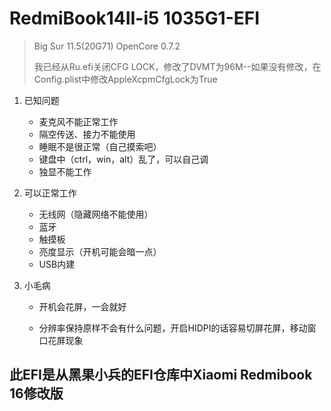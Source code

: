 # RedmiBook14II-i5 1035G1-EFI
> Big Sur 11.5(20G71) OpenCore 0.7.2
> 
> 我已经从Ru.efi关闭CFG LOCK，修改了DVMT为96M--如果没有修改，在Config.plist中修改AppleXcpmCfgLock为True

1. 已知问题

   - 麦克风不能正常工作
   - 隔空传送、接力不能使用
   - 睡眠不是很正常（自己摸索吧）
   - 键盘中（ctrl，win，alt）乱了，可以自己调
   - 独显不能工作

2. 可以正常工作

   - 无线网（隐藏网络不能使用）
   - 蓝牙
   - 触摸板
   - 亮度显示（开机可能会暗一点）
   - USB内建

3. 小毛病

   -  开机会花屏，一会就好

   - 分辨率保持原样不会有什么问题，开启HIDPI的话容易切屏花屏，移动窗口花屏现象

     



## 此EFI是从黑果小兵的EFI仓库中Xiaomi Redmibook 16修改版	
